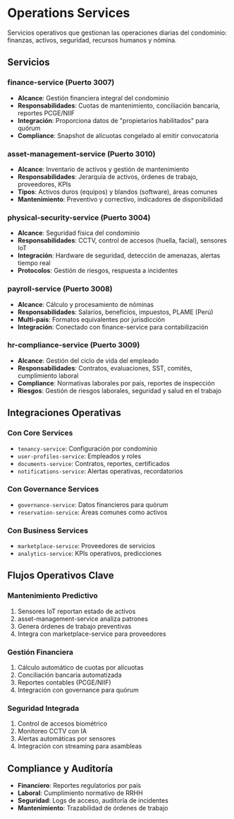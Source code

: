 # Operations Services

Servicios operativos que gestionan las operaciones diarias del condominio: finanzas, activos, seguridad, recursos humanos y nómina.

## Servicios

### finance-service (Puerto 3007)
- **Alcance**: Gestión financiera integral del condominio
- **Responsabilidades**: Cuotas de mantenimiento, conciliación bancaria, reportes PCGE/NIIF
- **Integración**: Proporciona datos de "propietarios habilitados" para quórum
- **Compliance**: Snapshot de alícuotas congelado al emitir convocatoria

### asset-management-service (Puerto 3010)
- **Alcance**: Inventario de activos y gestión de mantenimiento
- **Responsabilidades**: Jerarquía de activos, órdenes de trabajo, proveedores, KPIs
- **Tipos**: Activos duros (equipos) y blandos (software), áreas comunes
- **Mantenimiento**: Preventivo y correctivo, indicadores de disponibilidad

### physical-security-service (Puerto 3004)
- **Alcance**: Seguridad física del condominio
- **Responsabilidades**: CCTV, control de accesos (huella, facial), sensores IoT
- **Integración**: Hardware de seguridad, detección de amenazas, alertas tiempo real
- **Protocolos**: Gestión de riesgos, respuesta a incidentes

### payroll-service (Puerto 3008)
- **Alcance**: Cálculo y procesamiento de nóminas
- **Responsabilidades**: Salarios, beneficios, impuestos, PLAME (Perú)
- **Multi-país**: Formatos equivalentes por jurisdicción
- **Integración**: Conectado con finance-service para contabilización

### hr-compliance-service (Puerto 3009)
- **Alcance**: Gestión del ciclo de vida del empleado
- **Responsabilidades**: Contratos, evaluaciones, SST, comités, cumplimiento laboral
- **Compliance**: Normativas laborales por país, reportes de inspección
- **Riesgos**: Gestión de riesgos laborales, seguridad y salud en el trabajo

## Integraciones Operativas

### Con Core Services
- `tenancy-service`: Configuración por condominio
- `user-profiles-service`: Empleados y roles
- `documents-service`: Contratos, reportes, certificados
- `notifications-service`: Alertas operativas, recordatorios

### Con Governance Services
- `governance-service`: Datos financieros para quórum
- `reservation-service`: Áreas comunes como activos

### Con Business Services
- `marketplace-service`: Proveedores de servicios
- `analytics-service`: KPIs operativos, predicciones

## Flujos Operativos Clave

### Mantenimiento Predictivo
1. Sensores IoT reportan estado de activos
2. asset-management-service analiza patrones
3. Genera órdenes de trabajo preventivas
4. Integra con marketplace-service para proveedores

### Gestión Financiera
1. Cálculo automático de cuotas por alícuotas
2. Conciliación bancaria automatizada
3. Reportes contables (PCGE/NIIF)
4. Integración con governance para quórum

### Seguridad Integrada
1. Control de accesos biométrico
2. Monitoreo CCTV con IA
3. Alertas automáticas por sensores
4. Integración con streaming para asambleas

## Compliance y Auditoría

- **Financiero**: Reportes regulatorios por país
- **Laboral**: Cumplimiento normativo de RRHH
- **Seguridad**: Logs de acceso, auditoría de incidentes
- **Mantenimiento**: Trazabilidad de órdenes de trabajo